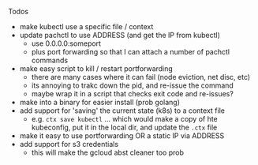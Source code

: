 Todos

- make kubectl use a specific file / context
- update pachctl to use ADDRESS (and get the IP from kubectl)
    - use 0.0.0.0:someport
    - plus port forwarding so that I can attach a number of pachctl commands
- make easy script to kill / restart portforwarding
    - there are many cases where it can fail (node eviction, net disc, etc)
    - its annoying to trakc down the pid, and re-issue the command
    - maybe wrap it in a script that checks exit code and re-issues?
- make into a binary for easier install (prob golang)
- add support for 'saving' the current state (k8s) to a context file
    - e.g. `ctx save kubectl` ... which would make a copy of hte kubeconfig, put it in the local dir, and update the `.ctx` file
- make it easy to use portforwarding OR a static IP via ADDRESS
- add support for s3 credentials
    - this will make the gcloud abst cleaner too prob

